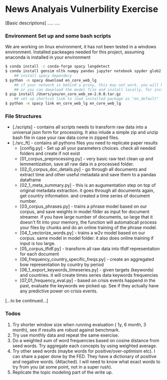 # News Analyais Vulnerbility Exercise

[Basic descriptions]
.....
....
### Environment Set up and some bash scripts 
We are working on linux environment, it has not been tested in a windows environment. 
Installed packeages needed for this project, assuming anaconda is installed in your environment

```sh
$ conda install -c conda-forge spacy langdetect
$ conda install gensim nltk numpy pandas jupyter notebook spyder glob2 scikit-learn seaborn lxml beautifulsoup
    ## install spacy dependecy 
$ python -m spacy download en_core_web_lg
    ## if your network is behind a proxy, this may not work. you will have to change your default pip config to have proxy information and trusted-host information. 
    ## or you can download the model file and install locally, for instance you have downlaod the en_core_web_sm-2.0.0.tar.gz file 
$ pip install /Users/you/en_core_web_sm-2.0.0.tar.gz
    ## set up shortcut link to load installed package as "en_default"
$ python -m spacy link en_core_web_lg en_core_web_lg
```

### File Structures

* [./scripts] - contains all scripts needs to transform raw data into a universal json form for processing. It also inlude a simple zip and unzip bash file in case your raw data come in zipped files.
* [./src_ft] - contains all pythons files you need to replicate paper results
    - [config.py] - Set up all your parameters choices. check all needed folders and create if not exist
    - [01_corpus_preprocessing.py] - very basic raw text clean up and lemmentization, save all raw data in a processed folder. 
    - [02_0_corpus_doc_details.py] - go through all documents and extract time and other useful metadata and save them to a pandas dataframe
    - [02_1_meta_summary.py] - this is an augumentation step on top of original metadata extraction. it goes through all documents again, get country information. and created a time series of document number. 
    - [03_corpus_phrases.py] - trains a phrase model based on our corpus, and save weights in model filder as input for document streamer. if you have large number of documents, so large that it doesn't fit into your memory, the function will automaticall process your files by chunks and do an online training of the phrase model.
    - [04_1_vectorize_words.py] - trains a w2v model based on our corpus. same model in model folder. it also does online training if input is too large. 
    - [05_corpus_tfidf.py] - transform all raw data into tfidf representation for each document
    - [06_frequency_country_specific_freqs.py] - create an aggregated bow representation by country by period
    - [06_1_export_keywords_timeseries.py] - given targets (keywords) and countries. it will create times series data keywords frequencies
    - [07_01_frequency_eval.py] - based on crisis events happend in the past, evaluate the keywords we picked up. See if they actually have any predictive power on crisis events. 

[...to be continued...]

### Todos
1.	Try shorter window size when running evaluation ( 1y, 6 month, 3 month), see if results are robust against benchmark.
2.	Try use monthly data and repeat the same exercise. 
3.	Do a weighted sum of word frequencies based on cosine distance from seed words. Try aggregate each concepts by using weighted average. 
4.	Try other seed words (maybe words for positive/over-optimism etc). I can share a paper done by the FED. They have a dictionary of positive and negative words. (Attached). I will need to know what exact words to try from you (at some point, not in a super rush).
5.	Replicate the topic modeling part of the write up. 

